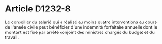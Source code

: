 # Article D1232-8

  
Le conseiller du salarié qui a réalisé au moins quatre interventions au cours de l'année civile peut bénéficier d'une indemnité forfaitaire annuelle dont le montant est fixé par arrêté conjoint des ministres chargés du budget et du travail.